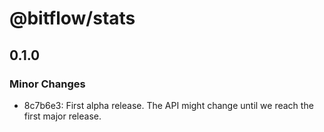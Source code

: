 # @bitflow/stats

## 0.1.0
### Minor Changes

- 8c7b6e3: First alpha release. The API might change until we reach the first major release.
